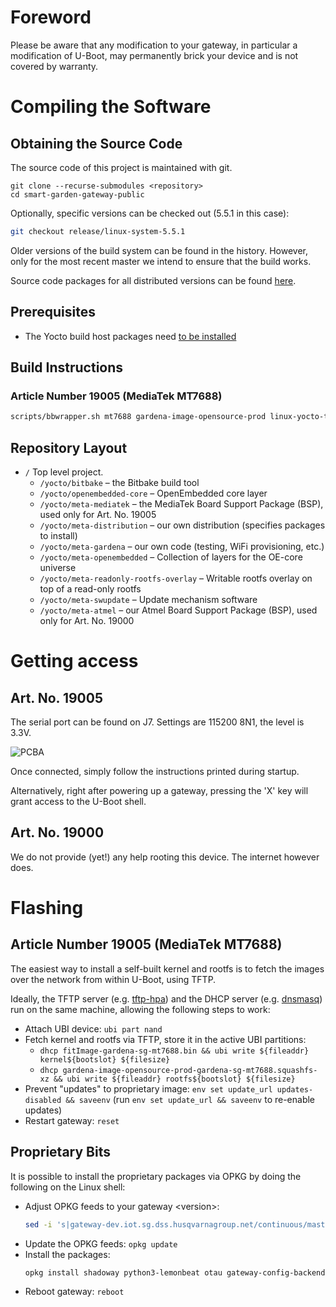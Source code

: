 # Foreword
Please be aware that any modification to your gateway, in particular a modification of U-Boot, may permanently brick your device and is not covered by warranty.

# Compiling the Software

## Obtaining the Source Code

The source code of this project is maintained with git.

```
git clone --recurse-submodules <repository>
cd smart-garden-gateway-public
```
Optionally, specific versions can be checked out (5.5.1 in this case):
```bash
git checkout release/linux-system-5.5.1
```

Older versions of the build system can be found in the history. However, only for the most recent master we intend to ensure that the build works.

Source code packages for all distributed versions can be found [here](https://opensource.smart.gardena.dev/gateway/index.html).

## Prerequisites

* The Yocto build host packages need [to be installed](https://www.yoctoproject.org/docs/2.5.1/brief-yoctoprojectqs/brief-yoctoprojectqs.html#brief-build-system-packages)

## Build Instructions

### Article Number 19005 (MediaTek MT7688)
```bash
scripts/bbwrapper.sh mt7688 gardena-image-opensource-prod linux-yocto-tiny
```

## Repository Layout

* ```/``` Top level project.
    * ```/yocto/bitbake``` – the Bitbake build tool
    * ```/yocto/openembedded-core``` – OpenEmbedded core layer
    * ```/yocto/meta-mediatek``` – the MediaTek Board Support Package (BSP), used only for Art. No. 19005
    * ```/yocto/meta-distribution``` – our own distribution (specifies packages to install)
    * ```/yocto/meta-gardena``` – our own code (testing, WiFi provisioning, etc.)
    * ```/yocto/meta-openembedded``` – Collection of layers for the OE-core universe
    * ```/yocto/meta-readonly-rootfs-overlay``` – Writable rootfs overlay on top of a read-only rootfs
    * ```/yocto/meta-swupdate``` – Update mechanism software
    * ```/yocto/meta-atmel``` – our Atmel Board Support Package (BSP), used only for Art. No. 19000

# Getting access

## Art. No. 19005
The serial port can be found on J7. Settings are 115200 8N1, the level is 3.3V.

![PCBA](doc/19005-pins.jpg)

Once connected, simply follow the instructions printed during startup.

Alternatively, right after powering up a gateway, pressing the 'X' key will grant access to the U-Boot shell.

## Art. No. 19000
We do not provide (yet!) any help rooting this device. The internet however does.

# Flashing

## Article Number 19005 (MediaTek MT7688)
The easiest way to install a self-built kernel and rootfs is to fetch the images over the network from within U-Boot,
using TFTP.

Ideally, the TFTP server (e.g. [tftp-hpa](https://git.kernel.org/pub/scm/network/tftp/tftp-hpa.git)) and the DHCP server
(e.g. [dnsmasq](https://thekelleys.org.uk/dnsmasq/doc.html)) run on the same machine, allowing the following steps to
work:
- Attach UBI device: `ubi part nand`
- Fetch kernel and rootfs via TFTP, store it in the active UBI partitions:
  - `dhcp fitImage-gardena-sg-mt7688.bin && ubi write ${fileaddr} kernel${bootslot} ${filesize}`
  - `dhcp gardena-image-opensource-prod-gardena-sg-mt7688.squashfs-xz && ubi write ${fileaddr} rootfs${bootslot} ${filesize}`
- Prevent "updates" to proprietary image: `env set update_url updates-disabled && saveenv`
  (run `env set update_url && saveenv` to re-enable updates)
- Restart gateway: `reset`

## Proprietary Bits
It is possible to install the proprietary packages via OPKG by doing the following on the Linux shell:
- Adjust OPKG feeds to your gateway \<version>:
  ```bash
  sed -i 's|gateway-dev.iot.sg.dss.husqvarnagroup.net/continuous/master|gateway.iot.sg.dss.husqvarnagroup.net/archive/<version>|' /etc/opkg/base-feeds.conf
  ```
- Update the OPKG feeds: `opkg update`
- Install the packages:
  ```bash
  opkg install shadoway python3-lemonbeat otau gateway-config-backend gateway-config-frontend accessory-server
  ```
- Reboot gateway: `reboot`